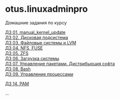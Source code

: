 # otus.linuxadminpro

Домашние задания по курсу

[ДЗ 01. manual_kernel_update](https://github.com/BerdnikovAE/otus.linuxadminpro/tree/main/01) <br>
[ДЗ 02. Дисковая подсистема](https://github.com/BerdnikovAE/otus.linuxadminpro/tree/main/02) <br>
[ДЗ 03. Файловые системы и LVM](https://github.com/BerdnikovAE/otus.linuxadminpro/tree/main/03) <br>
[ДЗ 04. NFS, FUSE](https://github.com/BerdnikovAE/otus.linuxadminpro/tree/main/04) <br>
[ДЗ 05. ZFS](https://github.com/BerdnikovAE/otus.linuxadminpro/tree/main/05) <br>
[ДЗ 06. Загрузка системы](https://github.com/BerdnikovAE/otus.linuxadminpro/tree/main/06) <br>
[ДЗ 07. Управление пакетами. Дистрибьюция софта](https://github.com/BerdnikovAE/otus.linuxadminpro/tree/main/07) <br>
[ДЗ 08. Bash](https://github.com/BerdnikovAE/otus.linuxadminpro/tree/main/08) <br>
[ДЗ 09. Управление процессами](https://github.com/BerdnikovAE/otus.linuxadminpro/tree/main/09) <br>

[ДЗ 14. PAM](https://github.com/BerdnikovAE/otus.linuxadminpro/tree/main/14) <br>


 
...







